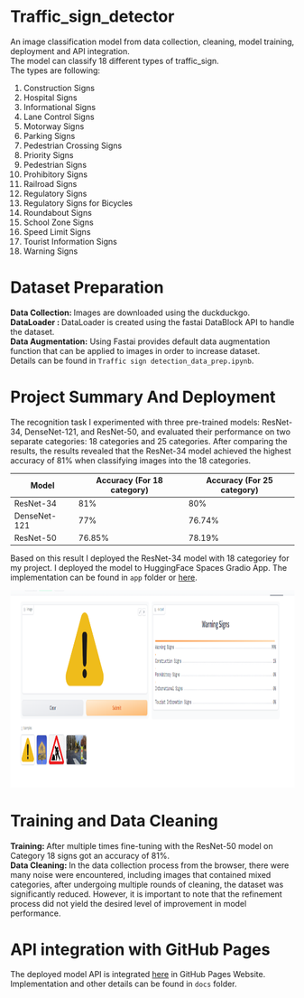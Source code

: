 # Traffic_sign_detector
An image classification model from data collection, cleaning, model training, deployment and API integration.<br/>
The model can classify 18 different types of traffic_sign. <br/>
The types are following: <br/>
1. Construction Signs
 2. Hospital Signs
 3. Informational Signs
 4. Lane Control Signs
 5. Motorway Signs
 6. Parking Signs 
 7. Pedestrian Crossing Signs
 8. Priority Signs
 9. Pedestrian Signs 
 10. Prohibitory Signs
 11. Railroad  Signs
 12. Regulatory Signs
 13. Regulatory Signs for Bicycles
 14. Roundabout Signs
 15. School Zone Signs
 16. Speed Limit Signs
 17. Tourist Information Signs
 18. Warning Signs

 
# Dataset Preparation
 <b>Data Collection: </b> Images are downloaded using the duckduckgo.</br>
 <b>DataLoader : </b> DataLoader is created using the fastai DataBlock API to handle the dataset.</br>
 <b>Data Augmentation:</b> Using Fastai provides default data augmentation function that can be applied to images in order to increase dataset.</br>
 Details can be found in `Traffic sign detection_data_prep.ipynb`.
 
# Project Summary And Deployment
The recognition task I  experimented with three pre-trained models: ResNet-34, DenseNet-121, and ResNet-50, and evaluated their performance on two separate categories: 18 categories and 25 categories. After comparing the results, the results revealed that the ResNet-34 model achieved the highest accuracy of 81% when classifying images into the 18 categories.

| Model | Accuracy (For 18 category) | Accuracy (For 25 category) |
|----------|----------|----------|
| ResNet-34 | 81% | 80% |
|  DenseNet-121 | 77% | 76.74% |
|  ResNet-50 | 76.85% | 78.19% |


Based on this result I deployed the ResNet-34 model with 18 categoriey for my project. I deployed the model to HuggingFace Spaces Gradio App. The implementation can be found in `app` folder or [here](https://huggingface.co/spaces/MdRiad/traffic_sign_recognizer).

 <img src="images/resnet_34_18.png" width=900 height=350>
 
# Training and Data Cleaning
<b>Training: </b>After multiple times fine-tuning with the ResNet-50 model on Category 18 signs got an accuracy of 81%.</br>
<b>Data Cleaning: </b>In the data collection process from the browser, there were many noise were encountered, including images that contained mixed categories, after undergoing multiple rounds of cleaning, the dataset was significantly reduced. However, it is important to note that the refinement process did not yield the desired level of improvement in model performance.


# API integration with GitHub Pages
The deployed model API is integrated [here](https://github.com/riad5089/Traffic_sign_detector) in GitHub Pages Website. Implementation and other details can be found in `docs` folder.

